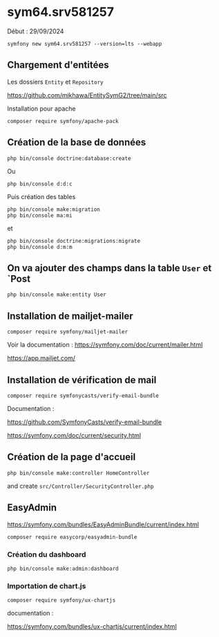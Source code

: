 # sym64.srv581257

Début : 29/09/2024

    symfony new sym64.srv581257 --version=lts --webapp

## Chargement d'entitées

Les dossiers `Entity` et `Repository`

https://github.com/mikhawa/EntitySymG2/tree/main/src

Installation pour apache

    composer require symfony/apache-pack

## Création de la base de données

    php bin/console doctrine:database:create

Ou

    php bin/console d:d:c

Puis création des tables

    php bin/console make:migration
    php bin/console ma:mi

et

    php bin/console doctrine:migrations:migrate
    php bin/console d:m:m

## On va ajouter des champs dans la table `User` et `Post


    php bin/console make:entity User


## Installation de mailjet-mailer

    composer require symfony/mailjet-mailer

Voir la documentation : https://symfony.com/doc/current/mailer.html

https://app.mailjet.com/

## Installation de vérification de mail

    composer require symfonycasts/verify-email-bundle

Documentation :

https://github.com/SymfonyCasts/verify-email-bundle

https://symfony.com/doc/current/security.html

## Création de la page d'accueil

    php bin/console make:controller HomeController

and create `src/Controller/SecurityController.php`


## EasyAdmin

https://symfony.com/bundles/EasyAdminBundle/current/index.html

    composer require easycorp/easyadmin-bundle

### Création du dashboard

    php bin/console make:admin:dashboard

### Importation de chart.js

    composer require symfony/ux-chartjs

documentation :

https://symfony.com/bundles/ux-chartjs/current/index.html




